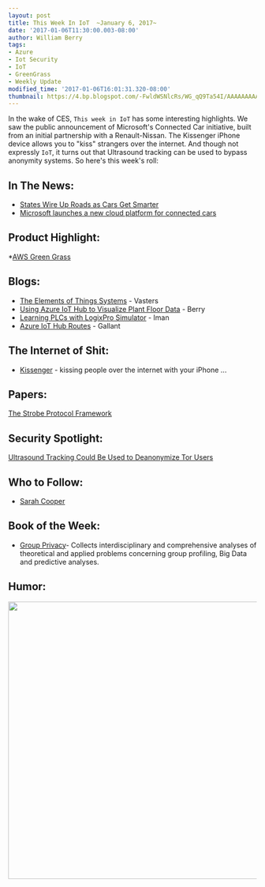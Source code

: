 ```yaml
---
layout: post
title: This Week In IoT  ~January 6, 2017~
date: '2017-01-06T11:30:00.003-08:00'
author: William Berry
tags:
- Azure
- Iot Security
- IoT
- GreenGrass
- Weekly Update
modified_time: '2017-01-06T16:01:31.320-08:00'
thumbnail: https://4.bp.blogspot.com/-FwldWSNlcRs/WG_qQ9Ta54I/AAAAAAAAAlc/RmZuIvpdWLEDNGYfaLVpkvnJ0c6b4uURACLcB/s72-c/C1VJxdPWEAAGy7e.jpg
---
```


In the wake of CES, `This week in IoT` has some interesting highlights.  We 
saw the public announcement of Microsoft's Connected Car initiative, built 
from an initial partnership with a Renault-Nissan.  The Kissenger iPhone 
device allows you to "kiss" strangers over the internet.  And though not 
expressly `IoT`, it turns out that Ultrasound tracking can be used to bypass 
anonymity systems.  So here's this week's roll: 
 
## In The News:
* [States Wire Up Roads as Cars Get Smarter](http://www.wsj.com/articles/states-wire-up-roads-as-cars-get-smarter-1483390782)
* [Microsoft launches a new cloud platform for connected cars](https://techcrunch.com/2017/01/05/microsoft-launches-a-new-cloud-platform-for-connected-cars/)

## Product Highlight:
*[AWS Green Grass](https://aws.amazon.com/greengrass/) 

## Blogs:
* [The Elements of Things Systems](http://vasters.com/blog/the-elements-of-things-systems/) - Vasters 
* [Using Azure IoT Hub to Visualize Plant Floor Data](http://www.lucidmotions.net/2017/01/use-azure-to-viz-plant-floor-data.html)  - Berry
* [Learning PLCs with LogixPro Simulator](https://program-plc.blogspot.com/2015/07/learn-plc-with-logixpro-simulator-about.html) - Iman
* [Azure IoT Hub Routes](http://blog.jongallant.com/2016/12/azure-iot-hub-routes/) - Gallant

## The Internet of Shit:
* [Kissenger](http://www.teenvogue.com/story/kissenger-kiss-over-internet-app) - kissing people over the internet with your iPhone ... 

## Papers:
[The Strobe Protocol Framework](https://eprint.iacr.org/2017/003.pdf)

## Security Spotlight:
[Ultrasound Tracking Could Be Used to Deanonymize Tor Users](https://www.bleepingcomputer.com/news/security/ultrasound-tracking-could-be-used-to-deanonymize-tor-users/) 

## Who to Follow:
* [Sarah Cooper](http://sarah%20cooper/)

## Book of the Week:
* [Group Privacy](http://www.springer.com/gp/book/9783319466064)- 
Collects interdisciplinary and comprehensive analyses of theoretical and 
applied problems concerning group profiling, Big Data and predictive 
analyses.

## Humor:
[<img border="0" height="562" src="https://4.bp.blogspot.com/-FwldWSNlcRs/WG_qQ9Ta54I/AAAAAAAAAlc/RmZuIvpdWLEDNGYfaLVpkvnJ0c6b4uURACLcB/s640/C1VJxdPWEAAGy7e.jpg" width="640" />](https://4.bp.blogspot.com/-FwldWSNlcRs/WG_qQ9Ta54I/AAAAAAAAAlc/RmZuIvpdWLEDNGYfaLVpkvnJ0c6b4uURACLcB/s1600/C1VJxdPWEAAGy7e.jpg) 